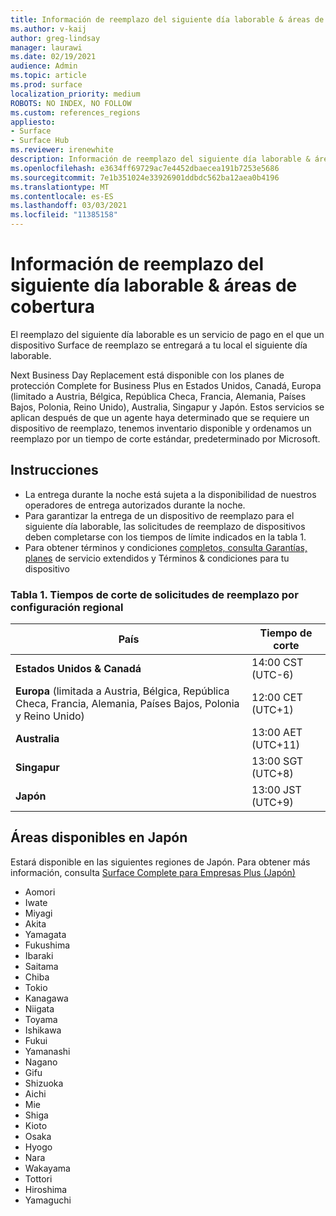 ```yaml
---
title: Información de reemplazo del siguiente día laborable & áreas de cobertura
ms.author: v-kaij
author: greg-lindsay
manager: laurawi
ms.date: 02/19/2021
audience: Admin
ms.topic: article
ms.prod: surface
localization_priority: medium
ROBOTS: NO INDEX, NO FOLLOW
ms.custom: references_regions
appliesto:
- Surface
- Surface Hub
ms.reviewer: irenewhite
description: Información de reemplazo del siguiente día laborable & áreas de cobertura.
ms.openlocfilehash: e3634ff69729ac7e4452dbaecea191b7253e5686
ms.sourcegitcommit: 7e1b351024e33926901ddbdc562ba12aea0b4196
ms.translationtype: MT
ms.contentlocale: es-ES
ms.lasthandoff: 03/03/2021
ms.locfileid: "11385158"
---
```

# <a name="next-business-day-replacement-information--coverage-areas"></a>Información de reemplazo del siguiente día laborable & áreas de cobertura

El reemplazo del siguiente día laborable es un servicio de pago en el que un dispositivo Surface de reemplazo se entregará a tu local el siguiente día laborable. 

Next Business Day Replacement está disponible con los planes de protección Complete for Business Plus en Estados Unidos, Canadá, Europa (limitado a Austria, Bélgica, República Checa, Francia, Alemania, Países Bajos, Polonia, Reino Unido), Australia, Singapur y Japón. Estos servicios se aplican después de que un agente haya determinado que se requiere un dispositivo de reemplazo, tenemos inventario disponible y ordenamos un reemplazo por un tiempo de corte estándar, predeterminado por Microsoft. 

## <a name="guidelines"></a>Instrucciones

- La entrega durante la noche está sujeta a la disponibilidad de nuestros operadores de entrega autorizados durante la noche.
- Para garantizar la entrega de un dispositivo de reemplazo para el siguiente día laborable, las solicitudes de reemplazo de dispositivos deben completarse con los tiempos de límite indicados en la tabla 1. 
- Para obtener términos y condiciones [completos, consulta Garantías, planes](https://support.microsoft.com/topic/warranties-extended-service-plans-and-terms-conditions-for-your-device-eedf7a23-84a7-1a47-480b-0e10503eedf5) de servicio extendidos y Términos & condiciones para tu dispositivo

### <a name="table-1-replacement-request-cutoff-times-by-locale"></a>Tabla 1. Tiempos de corte de solicitudes de reemplazo por configuración regional

| País                                                                                                    | Tiempo de corte |
| -------------------------------------------------------------------------------------------------------------- | --------------- |
| **Estados Unidos & Canadá**                                                                                     | 14:00 CST (UTC-6)      |
| **Europa** (limitada a Austria, Bélgica, República Checa, Francia, Alemania, Países Bajos, Polonia y Reino Unido) | 12:00 CET (UTC+1)     |
| **Australia**                                                                                                  | 13:00 AET (UTC+11)    |
| **Singapur**                                                                                                  | 13:00 SGT (UTC+8)   |
| **Japón**                                                                                                      | 13:00 JST (UTC+9)   |


##  <a name="available-areas-in-japan"></a>Áreas disponibles en Japón 

Estará disponible en las siguientes regiones de Japón. Para obtener más información, consulta [Surface Complete para Empresas Plus (Japón)](https://cdn.techcommunity.microsoft.com/assets/Surface/jp-next-day-replace-surface.pdf)

- Aomori
- Iwate
- Miyagi
- Akita
- Yamagata
- Fukushima
- Ibaraki
- Saitama
- Chiba
- Tokio
- Kanagawa
- Niigata
- Toyama
- Ishikawa
- Fukui
- Yamanashi
- Nagano
- Gifu
- Shizuoka
- Aichi
- Mie
- Shiga
- Kioto
- Osaka
- Hyogo
- Nara
- Wakayama
- Tottori
- Hiroshima
- Yamaguchi


